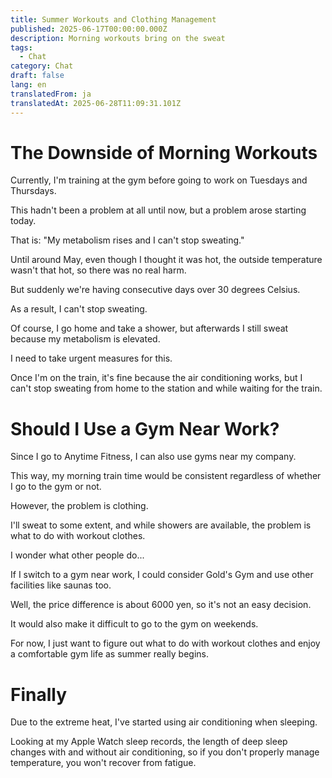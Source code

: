 ```yaml
---
title: Summer Workouts and Clothing Management
published: 2025-06-17T00:00:00.000Z
description: Morning workouts bring on the sweat
tags:
  - Chat
category: Chat
draft: false
lang: en
translatedFrom: ja
translatedAt: 2025-06-28T11:09:31.101Z
---
```

# The Downside of Morning Workouts

Currently, I'm training at the gym before going to work on Tuesdays and Thursdays.

This hadn't been a problem at all until now, but a problem arose starting today.

That is: "My metabolism rises and I can't stop sweating."

Until around May, even though I thought it was hot, the outside temperature wasn't that hot, so there was no real harm.

But suddenly we're having consecutive days over 30 degrees Celsius.

As a result, I can't stop sweating.

Of course, I go home and take a shower, but afterwards I still sweat because my metabolism is elevated.

I need to take urgent measures for this.

Once I'm on the train, it's fine because the air conditioning works, but I can't stop sweating from home to the station and while waiting for the train.

# Should I Use a Gym Near Work?

Since I go to Anytime Fitness, I can also use gyms near my company.

This way, my morning train time would be consistent regardless of whether I go to the gym or not.

However, the problem is clothing.

I'll sweat to some extent, and while showers are available, the problem is what to do with workout clothes.

I wonder what other people do...

If I switch to a gym near work, I could consider Gold's Gym and use other facilities like saunas too.

Well, the price difference is about 6000 yen, so it's not an easy decision.

It would also make it difficult to go to the gym on weekends.

For now, I just want to figure out what to do with workout clothes and enjoy a comfortable gym life as summer really begins.

# Finally

Due to the extreme heat, I've started using air conditioning when sleeping.

Looking at my Apple Watch sleep records, the length of deep sleep changes with and without air conditioning, so if you don't properly manage temperature, you won't recover from fatigue.
